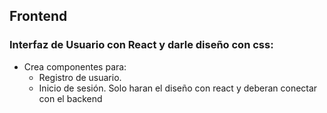 ## Frontend

### Interfaz de Usuario con React y darle diseño con css:

- Crea componentes para:
  - Registro de usuario.
  - Inicio de sesión.
Solo haran el diseño con react y deberan conectar con el backend
